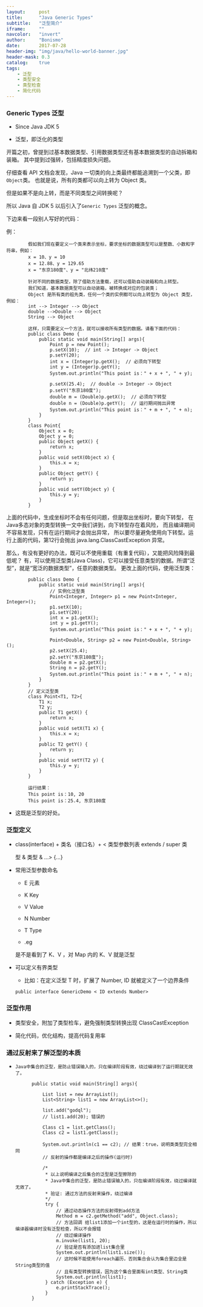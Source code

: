```yaml
---
layout:     post
title:      "Java Generic Types"
subtitle:   "泛型简介"
iframe:     ""
navcolor:   "invert"
author:     "Bonismo"
date:       2017-07-28
header-img: "img/java/hello-world-banner.jpg"
header-mask: 0.3
catalog:    true
tags:
    - 泛型
    - 类型安全
    - 类型检查
    - 简化代码
---
```


### Generic Types 泛型

- Since Java JDK 5

- 泛型，即泛化的类型

开篇之初，曾提到过基本数据类型、引用数据类型还有基本数据类型的自动拆箱和装箱。
其中提到过强转，包括精度损失问题。

仔细查看 API 文档会发现，Java 一切类的向上类最终都能追溯到一个父类，即`Object`类。
也就是说，所有的类都可以向上转为 Object 类。

但是如果不是向上转，而是不同类型之间转换呢？

所以 Java 自 JDK 5 以后引入了`Generic Types` 泛型的概念。

下边来看一段别人写好的代码：

例：

            假如我们现在要定义一个类来表示坐标，要求坐标的数据类型可以是整数、小数和字符串，例如：
            x = 10、y = 10
            x = 12.88、y = 129.65
            x = "东京180度"、y = "北纬210度"

            针对不同的数据类型，除了借助方法重载，还可以借助自动装箱和向上转型。
            我们知道，基本数据类型可以自动装箱，被转换成对应的包装类；
            Object 是所有类的祖先类，任何一个类的实例都可以向上转型为 Object 类型，例如：
            int --> Integer --> Object
            double -->Double --> Object
            String --> Object

            这样，只需要定义一个方法，就可以接收所有类型的数据。请看下面的代码：
            public class Demo {
                public static void main(String[] args){
                    Point p = new Point();
                    p.setX(10);  // int -> Integer -> Object
                    p.setY(20);
                    int x = (Integer)p.getX();  // 必须向下转型
                    int y = (Integer)p.getY();
                    System.out.println("This point is：" + x + ", " + y);

                    p.setX(25.4);  // double -> Integer -> Object
                    p.setY("东京180度");
                    double m = (Double)p.getX();  // 必须向下转型
                    double n = (Double)p.getY();  // 运行期间抛出异常
                    System.out.println("This point is：" + m + ", " + n);
                }
            }
            class Point{
                Object x = 0;
                Object y = 0;
                public Object getX() {
                    return x;
                }
                public void setX(Object x) {
                    this.x = x;
                }
                public Object getY() {
                    return y;
                }
                public void setY(Object y) {
                    this.y = y;
                }
            }


上面的代码中，生成坐标时不会有任何问题，但是取出坐标时，要向下转型，
在Java多态对象的类型转换一文中我们讲到，向下转型存在着风险，
而且编译期间不容易发现，只有在运行期间才会抛出异常，
所以要尽量避免使用向下转型。运行上面的代码，第12行会抛出 java.lang.ClassCastException 异常。

那么，有没有更好的办法，既可以不使用重载（有重复代码），又能把风险降到最低呢？
有，可以使用泛型类(Java Class)，它可以接受任意类型的数据。所谓“泛型”，就是“宽泛的数据类型”，任意的数据类型。
更改上面的代码，使用泛型类：

            public class Demo {
                public static void main(String[] args){
                    // 实例化泛型类
                    Point<Integer, Integer> p1 = new Point<Integer, Integer>();
                    p1.setX(10);
                    p1.setY(20);
                    int x = p1.getX();
                    int y = p1.getY();
                    System.out.println("This point is：" + x + ", " + y);

                    Point<Double, String> p2 = new Point<Double, String>();
                    p2.setX(25.4);
                    p2.setY("东京180度");
                    double m = p2.getX();
                    String n = p2.getY();
                    System.out.println("This point is：" + m + ", " + n);
                }
            }
            // 定义泛型类
            class Point<T1, T2>{
                T1 x;
                T2 y;
                public T1 getX() {
                    return x;
                }
                public void setX(T1 x) {
                    this.x = x;
                }
                public T2 getY() {
                    return y;
                }
                public void setY(T2 y) {
                    this.y = y;
                }
            }

            运行结果：
            This point is：10, 20
            This point is：25.4, 东京180度


- 这既是泛型的好处。

### 泛型定义

- class(interface) + 类名（接口名）+ < 类型参数列表 extends / super 类

  型 & 类型 & ...> {...}

- 常用泛型参数命名

    - E 元素

    - K Key

    - V Value

    - N Number

    - T Type

    - .eg

    是不是看到了 K、V ，对 Map 内的 K、V 就是泛型

- 可以定义有界类型

    - 比如：在定义泛型 T 时，扩展了 Number, ID 就被定义了一个边界条件

     `public interface GenericDemo < ID extends Number>`

### 泛型作用

- 类型安全，附加了类型检车，避免强制类型转换出现 ClassCastException

- 简化代码，优化结构，提高代码复用率


### 通过反射来了解泛型的本质

- `Java中集合的泛型，是防止错误输入的，只在编译阶段有效，绕过编译到了运行期就无效了。`

            public static void main(String[] args){

                List list = new ArrayList();
                List<String> list1 = new ArrayList<>();

                list.add("godql");
                // list1.add(20); 错误的

                Class c1 = list.getClass();
                Class c2 = list1.getClass();

                System.out.println(c1 == c2); // 结果：true，说明类类型完全相同
                // 反射的操作都是编译之后的操作(运行时)

                /*
                 * 以上说明编译之后集合的泛型是泛型擦除的
                 * Java中集合的泛型，是防止错误输入的，只在编译阶段有效，绕过编译就无效了。
                 * 验证: 通过方法的反射来操作，绕过编译
                 */
                 try {
                     // 通过动态操作方法的反射得到add方法
                     Method m = c2.getMethod("add", Object.class);
                     // 方法回调 给list1添加一个int型的，这是在运行时的操作，所以编译器编译时没有泛型检查，所以不会报错
                     // 绕过编译操作
                     m.invoke(list1, 20);
                     // 验证是否有添加进list集合里
                     System.out.println(list1.size());
                     // 这时候不能使用foreach遍历，否则集合会认为集合里边全是String类型的值
                     // 且有类型转换错误，因为这个集合里面有int类型、String类
                     System.out.println(list1);
                 } catch (Exception e) {
                     e.printStackTrace();
                 }
            }



